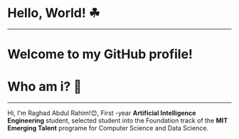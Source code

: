 # Hello, World! ☘

---
# Welcome to my GitHub profile!

# Who am i? 🌟

---
Hi, I'm Raghad Abdul Rahim!😊, First -year **Artificial Intelligence Engineering** student, selected student into the Foundation track of the **MIT Emerging Talent** programe for Computer Science and Data Science.
